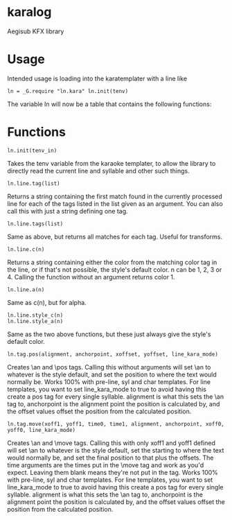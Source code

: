 # karalog
Aegisub KFX library

# Usage
Intended usage is loading into the karatemplater with a line like

    ln = _G.require "ln.kara" ln.init(tenv)

The variable ln will now be a table that contains the following functions:

# Functions

    ln.init(tenv_in)

Takes the tenv variable from the karaoke templater, to allow the library to directly read the current line and syllable and other such things.


    ln.line.tag(list)
 
Returns a string containing the first match found in the currently processed line for each of the tags listed in the list given as an argument. You can also call this with just a string defining one tag.


    ln.line.tags(list)
 
Same as above, but returns all matches for each tag. Useful for transforms.


    ln.line.c(n)
 
Returns a string containing either the color from the matching color tag in the line, or if that's not possible, the style's default color. n can be 1, 2, 3 or 4. Calling the function without an argument returns color 1.


    ln.line.a(n)
 
Same as c(n), but for alpha.


    ln.line.style_c(n)
    ln.line.style_a(n)
 
Same as the two above functions, but these just always give the style's default color.


    ln.tag.pos(alignment, anchorpoint, xoffset, yoffset, line_kara_mode)

Creates \an and \pos tags. Calling this without arguments will set \an to whatever is the style default, and set the position to where the text would normally be. Works 100% with pre-line, syl and char templates. For line templates, you want to set line_kara_mode to true to avoid having this create a pos tag for every single syllable. alignment is what this sets the \an tag to, anchorpoint is the alignment point the position is calculated by, and the offset values offset the position from the calculated position.

    ln.tag.move(xoff1, yoff1, time0, time1, alignment, anchorpoint, xoff0, yoff0, line_kara_mode)
	
Creates \an and \move tags. Calling this with only xoff1 and yoff1 defined will set \an to whatever is the style default, set the starting to where the text would normally be, and set the final position to that plus the offsets. The time arguments are the times put in the \move tag and work as you'd expect. Leaving them blank means they're not put in the tag. Works 100% with pre-line, syl and char templates. For line templates, you want to set line_kara_mode to true to avoid having this create a pos tag for every single syllable. alignment is what this sets the \an tag to, anchorpoint is the alignment point the position is calculated by, and the offset values offset the position from the calculated position.
